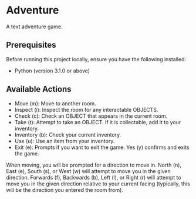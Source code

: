 # Adventure

A text adventure game. 

## Prerequisites

Before running this project locally, ensure you have the following installed:

- Python (version 3.1.0 or above)

## Available Actions

- Move (m): Move to another room.
- Inspect (i): Inspect the room for any interactable OBJECTS.
- Check (c): Check an OBJECT that appears in the current room. 
- Take (t): Attempt to take an OBJECT. If it is collectable, add it to your inventory. 
- Inventory (b): Check your current inventory.
- Use (u): Use an item from your inventory.
- Exit (e): Prompts if you want to exit the game. Yes (y) confirms and exits the game.

When moving, you will be prompted for a direction to move in.
North (n), East (e), South (s), or West (w) will attempt to move you in the given direction.
Forwards (f), Backwards (b), Left (l), or Right (r) will attempt to move you in the given direction relative to your current facing (typically, this will be the direction you entered the room from).
